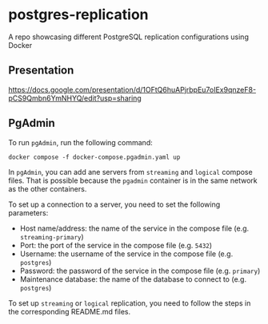 # postgres-replication
A repo showcasing different PostgreSQL replication configurations using Docker

## Presentation

https://docs.google.com/presentation/d/1OFtQ6huAPjrbpEu7oIEx9qnzeF8-pCS9Qmbn6YmNHYQ/edit?usp=sharing

## PgAdmin

To run `pgAdmin`, run the following command:

```shell
docker compose -f docker-compose.pgadmin.yaml up
```

In `pgAdmin`, you can add ane servers from `streaming` and `logical` compose files.
That is possible because the `pgadmin` container is in the same network as the other containers.

To set up a connection to a server, you need to set the following parameters:

- Host name/address: the name of the service in the compose file (e.g. `streaming-primary`)
- Port: the port of the service in the compose file (e.g. `5432`)
- Username: the username of the service in the compose file (e.g. `postgres`)
- Password: the password of the service in the compose file (e.g. `primary`)
- Maintenance database: the name of the database to connect to (e.g. `postgres`)

To set up `streaming` or `logical` replication, you need to follow the steps in the corresponding README.md files.

